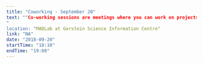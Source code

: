 ```yaml
---
title: "Coworking - September 20"
text: ""Co-working sessions are meetings where you can work on projects and discuss strategies and tools to solve your coding problems with the help of other coding group members. Even if you're just starting out, this is a great place to get started."
"
location: "MADLab at Gerstein Science Information Centre"
link: "NA"
date: "2018-09-20"
startTime: "18:10"
endTime: "19:00"
---
```

